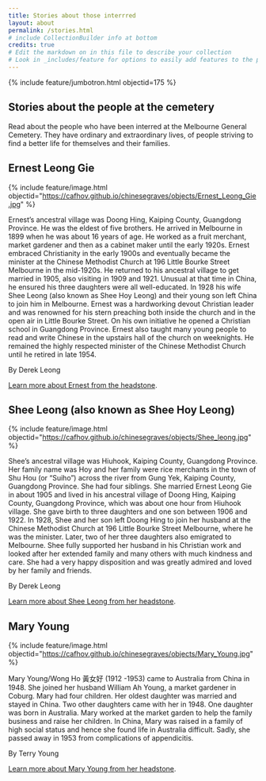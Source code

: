 ```yaml
---
title: Stories about those interrred
layout: about
permalink: /stories.html
# include CollectionBuilder info at bottom
credits: true
# Edit the markdown on in this file to describe your collection
# Look in _includes/feature for options to easily add features to the page
---
```



{% include feature/jumbotron.html objectid=175 %}

## Stories about the people at the cemetery

Read about the people who have been interred at the Melbourne General Cemetery. They have ordinary and extraordinary lives, of people striving to find a better life for themselves and their families.

## Ernest Leong Gie

{% include feature/image.html objectid="https://cafhov.github.io/chinesegraves/objects/Ernest_Leong_Gie.jpg" %}

Ernest’s ancestral village was Doong Hing, Kaiping County, Guangdong Province. He was the eldest of five brothers. He arrived in Melbourne in 1899 when he was about 16 years of age. He worked as a fruit merchant, market gardener and then as a cabinet maker until the early 1920s. Ernest embraced Christianity in the early 1900s and eventually became the minister at the Chinese Methodist Church at 196 Little Bourke Street Melbourne in the mid-1920s. He returned to his ancestral village to get married in 1905, also visiting in 1909 and 1921. Unusual at that time in China, he ensured his three daughters were all well-educated. In 1928 his wife Shee Leong (also known as Shee Hoy Leong) and their young son left China to join him in Melbourne. Ernest was a hardworking devout Christian leader and was renowned for his stern preaching both inside the church and in the open air in Little Bourke Street. On his own initiative he opened a Christian school in Guangdong Province. Ernest also taught many young people to read and write Chinese in the upstairs hall of the church on weeknights. He remained the highly respected minister of the Chinese Methodist Church until he retired in late 1954.

By Derek Leong

[Learn more about Ernest from the headstone](https://cafhov.github.io/chinesegraves/item.html?id=284).

## Shee Leong (also known as Shee Hoy Leong)

{% include feature/image.html objectid="https://cafhov.github.io/chinesegraves/objects/Shee_leong.jpg" %}

Shee’s ancestral village was Hiuhook, Kaiping County, Guangdong Province. Her family name was Hoy and her family were rice merchants in the town of Shu Hou (or “Suiho”) across the river from Gung Yek, Kaiping County, Guangdong Province. She had four siblings. She married Ernest Leong Gie in about 1905 and lived in his ancestral village of Doong Hing, Kaiping County, Guangdong Province, which was about one hour from Hiuhook village. She gave birth to three daughters and one son between 1906 and 1922. In 1928, Shee and her son left Doong Hing to join her husband at the Chinese Methodist Church at 196 Little Bourke Street Melbourne, where he was the minister. Later, two of her three daughters also emigrated to Melbourne. Shee fully supported her husband in his Christian work and looked after her extended family and many others with much kindness and care. She had a very happy disposition and was greatly admired and loved by her family and friends.

By Derek Leong

[Learn more about Shee Leong from her headstone](https://cafhov.github.io/chinesegraves/item.html?id=285).

## Mary Young

{% include feature/image.html objectid="https://cafhov.github.io/chinesegraves/objects/Mary_Young.jpg" %}

Mary Young/Wong Ho 黃女好 (1912 -1953) came to Australia from China in 1948. She joined her husband William Ah Young, a market gardener in Coburg. Mary had four children. Her oldest daughter was married and stayed in China. Two other daughters came with her in 1948. One daughter was born in Australia. Mary worked at the market garden to help the family business and raise her children. In China, Mary was raised in a family of high social status and hence she found life in Australia difficult. Sadly, she passed away in 1953 from complications of appendicitis.

By Terry Young

[Learn more about Mary Young from her headstone](https://cafhov.github.io/chinesegraves/item.html?id=250).

